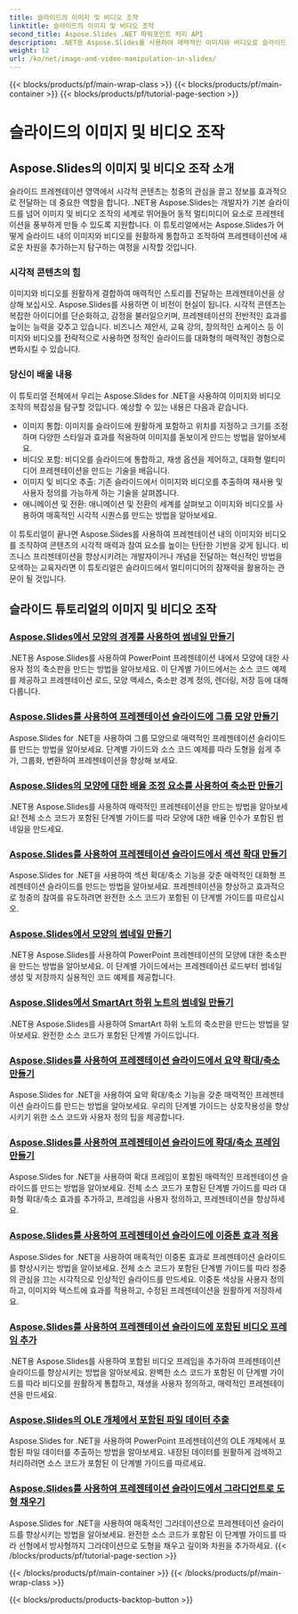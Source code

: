 ```yaml
---
title: 슬라이드의 이미지 및 비디오 조작
linktitle: 슬라이드의 이미지 및 비디오 조작
second_title: Aspose.Slides .NET 파워포인트 처리 API
description: .NET용 Aspose.Slides를 사용하여 매력적인 이미지와 비디오로 슬라이드 프레젠테이션을 향상하세요. 시각적으로 매력적인 콘텐츠를 위해 슬라이드 내의 이미지와 비디오를 조작하는 방법을 단계별로 알아보세요.
weight: 12
url: /ko/net/image-and-video-manipulation-in-slides/
---
```


{{< blocks/products/pf/main-wrap-class >}}
{{< blocks/products/pf/main-container >}}
{{< blocks/products/pf/tutorial-page-section >}}

# 슬라이드의 이미지 및 비디오 조작


## Aspose.Slides의 이미지 및 비디오 조작 소개

슬라이드 프레젠테이션 영역에서 시각적 콘텐츠는 청중의 관심을 끌고 정보를 효과적으로 전달하는 데 중요한 역할을 합니다. .NET용 Aspose.Slides는 개발자가 기본 슬라이드를 넘어 이미지 및 비디오 조작의 세계로 뛰어들어 동적 멀티미디어 요소로 프레젠테이션을 풍부하게 만들 수 있도록 지원합니다. 이 튜토리얼에서는 Aspose.Slides가 어떻게 슬라이드 내의 이미지와 비디오를 원활하게 통합하고 조작하여 프레젠테이션에 새로운 차원을 추가하는지 탐구하는 여정을 시작할 것입니다.

### 시각적 콘텐츠의 힘

이미지와 비디오를 원활하게 결합하여 매력적인 스토리를 전달하는 프레젠테이션을 상상해 보십시오. Aspose.Slides를 사용하면 이 비전이 현실이 됩니다. 시각적 콘텐츠는 복잡한 아이디어를 단순화하고, 감정을 불러일으키며, 프레젠테이션의 전반적인 효과를 높이는 능력을 갖추고 있습니다. 비즈니스 제안서, 교육 강의, 창의적인 쇼케이스 등 이미지와 비디오를 전략적으로 사용하면 정적인 슬라이드를 대화형의 매력적인 경험으로 변화시킬 수 있습니다.

### 당신이 배울 내용

이 튜토리얼 전체에서 우리는 Aspose.Slides for .NET을 사용하여 이미지와 비디오 조작의 복잡성을 탐구할 것입니다. 예상할 수 있는 내용은 다음과 같습니다.

- 이미지 통합: 이미지를 슬라이드에 원활하게 포함하고 위치를 지정하고 크기를 조정하며 다양한 스타일과 효과를 적용하여 이미지를 돋보이게 만드는 방법을 알아보세요.
- 비디오 포함: 비디오를 슬라이드에 통합하고, 재생 옵션을 제어하고, 대화형 멀티미디어 프레젠테이션을 만드는 기술을 배웁니다.
- 이미지 및 비디오 추출: 기존 슬라이드에서 이미지와 비디오를 추출하여 재사용 및 사용자 정의를 가능하게 하는 기술을 살펴봅니다.
- 애니메이션 및 전환: 애니메이션 및 전환의 세계를 살펴보고 이미지와 비디오를 사용하여 매혹적인 시각적 시퀀스를 만드는 방법을 알아보세요.

이 튜토리얼이 끝나면 Aspose.Slides를 사용하여 프레젠테이션 내의 이미지와 비디오를 조작하여 콘텐츠의 시각적 매력과 참여 요소를 높이는 탄탄한 기반을 갖게 됩니다. 비즈니스 프리젠테이션을 향상시키려는 개발자이거나 개념을 전달하는 혁신적인 방법을 모색하는 교육자라면 이 튜토리얼은 슬라이드에서 멀티미디어의 잠재력을 활용하는 관문이 될 것입니다.


## 슬라이드 튜토리얼의 이미지 및 비디오 조작
### [Aspose.Slides에서 모양의 경계를 사용하여 썸네일 만들기](./creating-thumbnail-bounds-shape/)
.NET용 Aspose.Slides를 사용하여 PowerPoint 프레젠테이션 내에서 모양에 대한 사용자 정의 축소판을 만드는 방법을 알아보세요. 이 단계별 가이드에서는 소스 코드 예제를 제공하고 프레젠테이션 로드, 모양 액세스, 축소판 경계 정의, 렌더링, 저장 등에 대해 다룹니다.
### [Aspose.Slides를 사용하여 프레젠테이션 슬라이드에 그룹 모양 만들기](./creating-group-shapes/)
Aspose.Slides for .NET을 사용하여 그룹 모양으로 매력적인 프레젠테이션 슬라이드를 만드는 방법을 알아보세요. 단계별 가이드와 소스 코드 예제를 따라 도형을 쉽게 추가, 그룹화, 변환하여 프레젠테이션을 향상해 보세요.
### [Aspose.Slides의 모양에 대한 배율 조정 요소를 사용하여 축소판 만들기](./creating-thumbnail-scaling-factor-shape/)
.NET용 Aspose.Slides를 사용하여 매력적인 프레젠테이션을 만드는 방법을 알아보세요! 전체 소스 코드가 포함된 단계별 가이드를 따라 모양에 대한 배율 인수가 포함된 썸네일을 만드세요.
### [Aspose.Slides를 사용하여 프레젠테이션 슬라이드에서 섹션 확대 만들기](./creating-section-zoom/)
Aspose.Slides for .NET을 사용하여 섹션 확대/축소 기능을 갖춘 매력적인 대화형 프레젠테이션 슬라이드를 만드는 방법을 알아보세요. 프레젠테이션을 향상하고 효과적으로 청중의 참여를 유도하려면 완전한 소스 코드가 포함된 이 단계별 가이드를 따르십시오.
### [Aspose.Slides에서 모양의 썸네일 만들기](./creating-thumbnail-shape/)
.NET용 Aspose.Slides를 사용하여 PowerPoint 프레젠테이션의 모양에 대한 축소판을 만드는 방법을 알아보세요. 이 단계별 가이드에서는 프레젠테이션 로드부터 썸네일 생성 및 저장까지 실용적인 코드 예제를 제공합니다.
### [Aspose.Slides에서 SmartArt 하위 노트의 썸네일 만들기](./creating-thumbnail-smartart-child-note/)
.NET용 Aspose.Slides를 사용하여 SmartArt 하위 노트의 축소판을 만드는 방법을 알아보세요. 완전한 소스 코드가 포함된 단계별 가이드입니다.
### [Aspose.Slides를 사용하여 프레젠테이션 슬라이드에서 요약 확대/축소 만들기](./creating-summary-zoom/)
Aspose.Slides for .NET을 사용하여 요약 확대/축소 기능을 갖춘 매력적인 프레젠테이션 슬라이드를 만드는 방법을 알아보세요. 우리의 단계별 가이드는 상호작용성을 향상시키기 위한 소스 코드와 사용자 정의 팁을 제공합니다.
### [Aspose.Slides를 사용하여 프레젠테이션 슬라이드에 확대/축소 프레임 만들기](./creating-zoom-frame/)
Aspose.Slides for .NET을 사용하여 확대 프레임이 포함된 매력적인 프레젠테이션 슬라이드를 만드는 방법을 알아보세요. 전체 소스 코드가 포함된 단계별 가이드를 따라 대화형 확대/축소 효과를 추가하고, 프레임을 사용자 정의하고, 프레젠테이션을 향상하세요.
### [Aspose.Slides를 사용하여 프레젠테이션 슬라이드에 이중톤 효과 적용](./applying-duotone-effects/)
Aspose.Slides for .NET을 사용하여 매혹적인 이중톤 효과로 프레젠테이션 슬라이드를 향상시키는 방법을 알아보세요. 전체 소스 코드가 포함된 단계별 가이드를 따라 청중의 관심을 끄는 시각적으로 인상적인 슬라이드를 만드세요. 이중톤 색상을 사용자 정의하고, 이미지와 텍스트에 효과를 적용하고, 수정된 프레젠테이션을 원활하게 저장하세요.
### [Aspose.Slides를 사용하여 프레젠테이션 슬라이드에 포함된 비디오 프레임 추가](./adding-embedded-video-frame/)
.NET용 Aspose.Slides를 사용하여 포함된 비디오 프레임을 추가하여 프레젠테이션 슬라이드를 향상시키는 방법을 알아보세요. 완벽한 소스 코드가 포함된 이 단계별 가이드를 따라 비디오를 원활하게 통합하고, 재생을 사용자 정의하고, 매력적인 프레젠테이션을 만드세요.
### [Aspose.Slides의 OLE 개체에서 포함된 파일 데이터 추출](./extracting-embedded-file-data-ole-object/)
Aspose.Slides for .NET을 사용하여 PowerPoint 프레젠테이션의 OLE 개체에서 포함된 파일 데이터를 추출하는 방법을 알아보세요. 내장된 데이터를 원활하게 검색하고 처리하려면 소스 코드가 포함된 이 단계별 가이드를 따르세요.
### [Aspose.Slides를 사용하여 프레젠테이션 슬라이드에서 그라디언트로 도형 채우기](./filling-shapes-gradient/)
Aspose.Slides for .NET을 사용하여 매혹적인 그라데이션으로 프레젠테이션 슬라이드를 향상시키는 방법을 알아보세요. 완전한 소스 코드가 포함된 이 단계별 가이드를 따라 선형에서 방사형까지 그라데이션으로 도형을 채우고 깊이와 차원을 추가하세요.
{{< /blocks/products/pf/tutorial-page-section >}}

{{< /blocks/products/pf/main-container >}}
{{< /blocks/products/pf/main-wrap-class >}}

{{< blocks/products/products-backtop-button >}}
